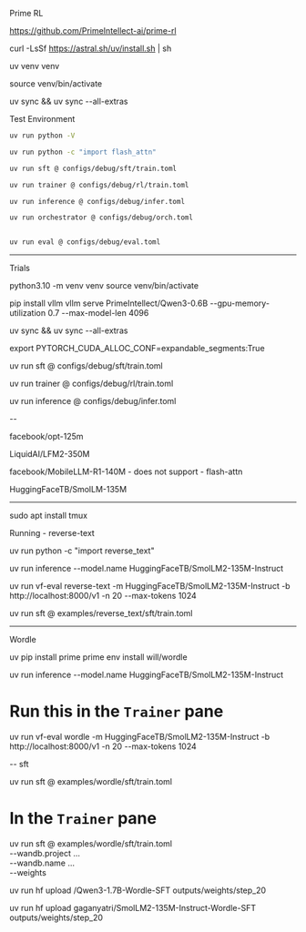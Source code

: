 Prime RL

https://github.com/PrimeIntellect-ai/prime-rl

curl -LsSf https://astral.sh/uv/install.sh | sh

 uv venv venv

source venv/bin/activate

uv sync && uv sync --all-extras


Test Environment

```bash
uv run python -V

uv run python -c "import flash_attn"

uv run sft @ configs/debug/sft/train.toml

uv run trainer @ configs/debug/rl/train.toml

uv run inference @ configs/debug/infer.toml

uv run orchestrator @ configs/debug/orch.toml


uv run eval @ configs/debug/eval.toml
```


---

Trials

python3.10 -m venv venv
source venv/bin/activate

pip install vllm
vllm serve PrimeIntellect/Qwen3-0.6B --gpu-memory-utilization 0.7 --max-model-len 4096

uv sync && uv sync --all-extras

export PYTORCH_CUDA_ALLOC_CONF=expandable_segments:True

uv run sft @ configs/debug/sft/train.toml

uv run trainer @ configs/debug/rl/train.toml

uv run inference @ configs/debug/infer.toml



--


facebook/opt-125m

LiquidAI/LFM2-350M

facebook/MobileLLM-R1-140M  - does not support - flash-attn

HuggingFaceTB/SmolLM-135M


---
sudo apt install tmux

Running - reverse-text

uv run python -c "import reverse_text"


 uv run inference --model.name HuggingFaceTB/SmolLM2-135M-Instruct

uv run vf-eval reverse-text -m HuggingFaceTB/SmolLM2-135M-Instruct -b http://localhost:8000/v1 -n 20 --max-tokens 1024


uv run sft @ examples/reverse_text/sft/train.toml

---
Wordle

uv pip install prime
prime env install will/wordle

uv run inference --model.name HuggingFaceTB/SmolLM2-135M-Instruct

# Run this in the `Trainer` pane
uv run vf-eval wordle -m HuggingFaceTB/SmolLM2-135M-Instruct -b http://localhost:8000/v1 -n 20 --max-tokens 1024

-- 
sft 

uv run sft @ examples/wordle/sft/train.toml

# In the `Trainer` pane
uv run sft @ examples/wordle/sft/train.toml \
  --wandb.project ... \
  --wandb.name ... \
  --weights


 uv run hf upload <user>/Qwen3-1.7B-Wordle-SFT outputs/weights/step_20

 uv run hf upload gaganyatri/SmolLM2-135M-Instruct-Wordle-SFT outputs/weights/step_20 